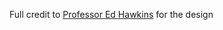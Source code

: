 Full credit to [Professor Ed Hawkins](https://research.reading.ac.uk/meteorology/people/ed-hawkins/) for the design
